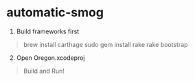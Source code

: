 # automatic-smog

1. Build frameworks first

  > brew install carthage
  > sudo gem install rake
  > rake bootstrap

2. Open Oregon.xcodeproj

  > Build and Run!

